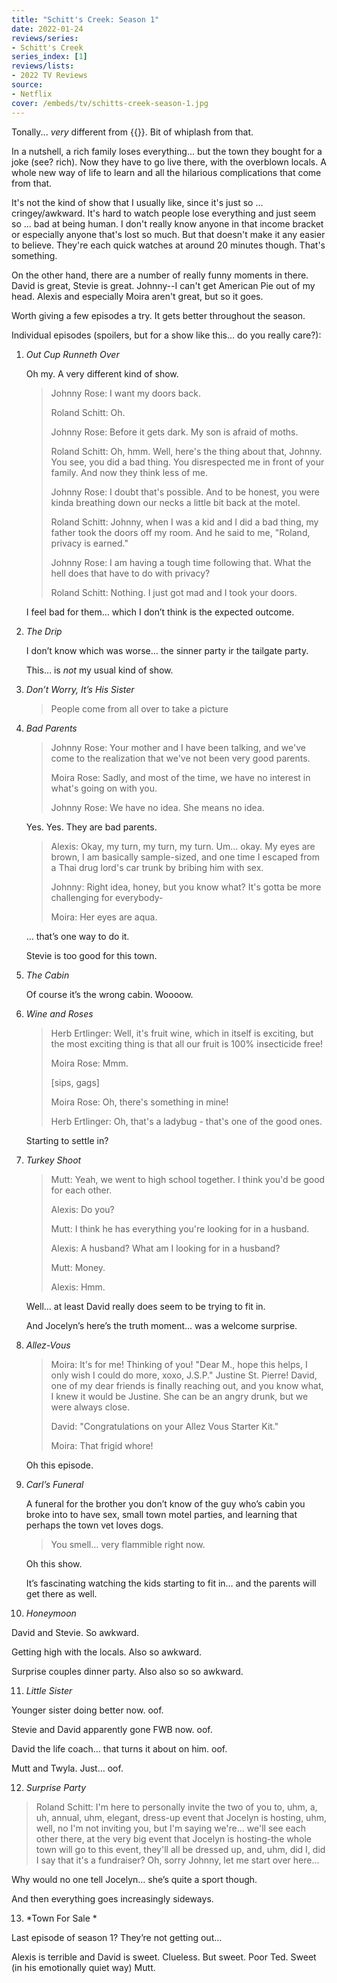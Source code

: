```yaml
---
title: "Schitt's Creek: Season 1"
date: 2022-01-24
reviews/series:
- Schitt's Creek
series_index: [1]
reviews/lists:
- 2022 TV Reviews
source:
- Netflix
cover: /embeds/tv/schitts-creek-season-1.jpg
---
```

Tonally... *very* different from {{<crosslink text="Mr. Robot" title="Mr. Robot: Season 4">}}. Bit of whiplash from that. 

In a nutshell, a rich family loses everything... but the town they bought for a joke (see? rich). Now they have to go live there, with the overblown locals. A whole new way of life to learn and all the hilarious complications that come from that. 

It's not the kind of show that I usually like, since it's just so ... cringey/awkward. It's hard to watch people lose everything and just seem so ... bad at being human. I don't really know anyone in that income bracket or especially anyone that's lost so much. But that doesn't make it any easier to believe. They're each quick watches at around 20 minutes though. That's something. 

On the other hand, there are a number of really funny moments in there. David is great, Stevie is great. Johnny--I can't get American Pie out of my head. Alexis and especially Moira aren't great, but so it goes. 

Worth giving a few episodes a try. It gets better throughout the season. 

<!--more-->

Individual episodes (spoilers, but for a show like this... do you really care?):

1. *Out Cup Runneth Over*

   Oh my. A very different kind of show.

   > Johnny Rose: I want my doors back.
   >
   > Roland Schitt: Oh.
   >
   > Johnny Rose: Before it gets dark. My son is afraid of moths.
   >
   > Roland Schitt: Oh, hmm. Well, here's the thing about that, Johnny. You see, you did a bad thing. You disrespected me in front of your family. And now they think less of me.
   >
   > Johnny Rose: I doubt that's possible. And to be honest, you were kinda breathing down our necks a little bit back at the motel.
   >
   > Roland Schitt: Johnny, when I was a kid and I did a bad thing, my father took the doors off my room. And he said to me, "Roland, privacy is earned."
   >
   > Johnny Rose: I am having a tough time following that. What the hell does that have to do with privacy?
   >
   > Roland Schitt: Nothing. I just got mad and I took your doors.

   I feel bad for them… which I don’t think is the expected outcome.

2. *The Drip*

   I don’t know which was worse… the sinner party ir the tailgate party.

   This… is _not_ my usual kind of show.

3. *Don’t Worry, It’s His Sister*

    <gif>

   > People come from all over to take a picture

4. *Bad Parents*

   > Johnny Rose: Your mother and I have been talking, and we've come to the realization that we've not been very good parents.
   >
   > Moira Rose: Sadly, and most of the time, we have no interest in what's going on with you.
   >
   > Johnny Rose: We have no idea. She means no idea.

   Yes. Yes. They are bad parents.

   > Alexis: Okay, my turn, my turn, my turn. Um... okay. My eyes are brown, I am basically sample-sized, and one time I escaped from a Thai drug lord's car trunk by bribing him with sex.
   >
   > Johnny: Right idea, honey, but you know what? It's gotta be more challenging for everybody-
   >
   > Moira: Her eyes are aqua.

   … that’s one way to do it.

   Stevie is too good for this town.

5. *The Cabin*

   Of course it’s the wrong cabin. Woooow.

6. *Wine and Roses*

   > Herb Ertlinger: Well, it's fruit wine, which in itself is exciting, but the most exciting thing is that all our fruit is 100% insecticide free!
   >
   > Moira Rose: Mmm.
   >
   > [sips, gags]
   >
   > Moira Rose: Oh, there's something in mine!
   >
   > Herb Ertlinger: Oh, that's a ladybug - that's one of the good ones.

   Starting to settle in?

7. *Turkey Shoot*

   > Mutt: Yeah, we went to high school together. I think you'd be good for each other.
   >
   > Alexis: Do you?
   >
   > Mutt: I think he has everything you're looking for in a husband.
   >
   > Alexis: A husband? What am I looking for in a husband?
   >
   > Mutt: Money.
   >
   > Alexis: Hmm.

   Well… at least David really does seem to be trying to fit in.

   And Jocelyn’s here’s the truth moment… was a welcome surprise.

8. *Allez-Vous*

   > Moira: It's for me! Thinking of you! "Dear M., hope this helps, I only wish I could do more, xoxo, J.S.P." Justine St. Pierre! David, one of my dear friends is finally reaching out, and you know what, I knew it would be Justine. She can be an angry drunk, but we were always close.
   >
   > David: "Congratulations on your Allez Vous Starter Kit."
   >
   > Moira: That frigid whore!

   Oh this episode.

9. *Carl’s Funeral*

   A funeral for the brother you don’t know of the guy who’s cabin you broke into to have sex, small town motel parties, and learning that perhaps the town vet loves dogs.

   > You smell… very flammible right now.

   Oh this show.

   It’s fascinating watching the kids starting to fit in… and the parents will get there as well.

10. *Honeymoon*

   David and Stevie. So awkward.

   Getting high with the locals. Also so awkward.

   Surprise couples dinner party. Also also so so awkward.

11. *Little Sister*

   Younger sister doing better now. oof.

   Stevie and David apparently gone FWB now. oof.

   David the life coach… that turns it about on him. oof.

   Mutt and Twyla. Just… oof.

12. *Surprise Party*

   > Roland Schitt: I'm here to personally invite the two of you to, uhm, a, uh, annual, uhm, elegant, dress-up event that Jocelyn is hosting, uhm, well, no I'm not inviting you, but I'm saying we're... we'll see each other there, at the very big event that Jocelyn is hosting-the whole town will go to this event, they'll all be dressed up, and, uhm, did I, did I say that it's a fundraiser? Oh, sorry Johnny, let me start over here...

   Why would no one tell Jocelyn… she’s quite a sport though.

   And then everything goes increasingly sideways.

13. *Town For Sale *

   Last episode of season 1? They’re not getting out…

   Alexis is terrible and David is sweet. Clueless. But sweet. Poor Ted. Sweet (in his emotionally quiet way) Mutt. 
